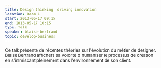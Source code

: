 ```yaml
---
title: Design thinking, driving innovation
location: Room 1
start: 2013-05-17 09:15
end: 2013-05-17 10:15
type: Talk
speaker: blaise-bertrand
topic: develop-business
---
```


Ce talk présente de récentes théories sur l'évolution du métier de designer. Blaise Bertrand affichera sa volonté d'humaniser le processus de création en s'immiscant pleinement dans l'environnement de son client.